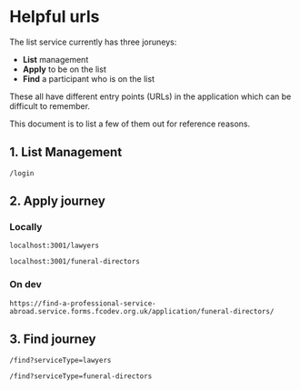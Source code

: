# Helpful urls

The list service currently has three joruneys:

- **List** management
- **Apply** to be on the list
- **Find** a participant who is on the list

These all have different entry points (URLs) in the application which can be difficult to remember.

This document is to list a few of them out for reference reasons.

## 1. List Management

`/login`

## 2. Apply journey

### Locally

`localhost:3001/lawyers`

`localhost:3001/funeral-directors`

### On dev

`https://find-a-professional-service-abroad.service.forms.fcodev.org.uk/application/funeral-directors/`

## 3. Find journey

`/find?serviceType=lawyers`

`/find?serviceType=funeral-directors`
